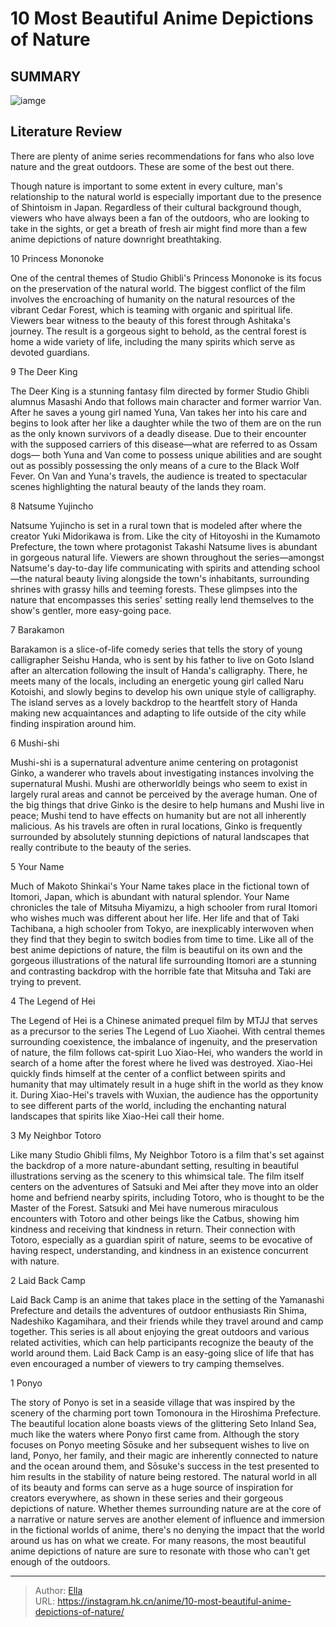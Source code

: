 # 10 Most Beautiful Anime Depictions of Nature


## SUMMARY 

![iamge](https://static1.srcdn.com/wordpress/wp-content/uploads/2023/09/image-from-the-deer-king-the-legend-of-hei-and-barakamon-showing-nature.jpg)

## Literature Review

There are plenty of anime series recommendations for fans who also love nature and the great outdoors. These are some of the best out there. 





Though nature is important to some extent in every culture, man&#39;s relationship to the natural world is especially important due to the presence of Shintoism in Japan. Regardless of their cultural background though, viewers who have always been a fan of the outdoors, who are looking to take in the sights, or get a breath of fresh air might find more than a few anime depictions of nature downright breathtaking.









 








 10  Princess Mononoke 
        

 One of the central themes of Studio Ghibli&#39;s Princess Mononoke is its focus on the preservation of the natural world. The biggest conflict of the film involves the encroaching of humanity on the natural resources of the vibrant Cedar Forest, which is teaming with organic and spiritual life. Viewers bear witness to the beauty of this forest through Ashitaka&#39;s journey. The result is a gorgeous sight to behold, as the central forest is home a wide variety of life, including the many spirits which serve as devoted guardians. 





 9  The Deer King 
        

The Deer King is a stunning fantasy film directed by former Studio Ghibli alumnus Masashi Ando that follows main character and former warrior Van. After he saves a young girl named Yuna, Van takes her into his care and begins to look after her like a daughter while the two of them are on the run as the only known survivors of a deadly disease. Due to their encounter with the supposed carriers of this disease—what are referred to as Ossam dogs— both Yuna and Van come to possess unique abilities and are sought out as possibly possessing the only means of a cure to the Black Wolf Fever. On Van and Yuna&#39;s travels, the audience is treated to spectacular scenes highlighting the natural beauty of the lands they roam. 





 8  Natsume Yujincho 
        

 Natsume Yujincho is set in a rural town that is modeled after where the creator Yuki Midorikawa is from. Like the city of Hitoyoshi in the Kumamoto Prefecture, the town where protagonist Takashi Natsume lives is abundant in gorgeous natural life. Viewers are shown throughout the series—amongst Natsume&#39;s day-to-day life communicating with spirits and attending school—the natural beauty living alongside the town&#39;s inhabitants, surrounding shrines with grassy hills and teeming forests. These glimpses into the nature that encompasses this series&#39; setting really lend themselves to the show&#39;s gentler, more easy-going pace. 





 7  Barakamon 
        

 Barakamon is a slice-of-life comedy series that tells the story of young calligrapher Seishu Handa, who is sent by his father to live on Goto Island after an altercation following the insult of Handa&#39;s calligraphy. There, he meets many of the locals, including an energetic young girl called Naru Kotoishi, and slowly begins to develop his own unique style of calligraphy. The island serves as a lovely backdrop to the heartfelt story of Handa making new acquaintances and adapting to life outside of the city while finding inspiration around him. 





 6  Mushi-shi 
        

Mushi-shi is a supernatural adventure anime centering on protagonist Ginko, a wanderer who travels about investigating instances involving the supernatural Mushi. Mushi are otherworldly beings who seem to exist in largely rural areas and cannot be perceived by the average human. One of the big things that drive Ginko is the desire to help humans and Mushi live in peace; Mushi tend to have effects on humanity but are not all inherently malicious. As his travels are often in rural locations, Ginko is frequently surrounded by absolutely stunning depictions of natural landscapes that really contribute to the beauty of the series.





 5  Your Name 
        

Much of Makoto Shinkai&#39;s Your Name takes place in the fictional town of Itomori, Japan, which is abundant with natural splendor. Your Name chronicles the tale of Mitsuha Miyamizu, a high schooler from rural Itomori who wishes much was different about her life. Her life and that of Taki Tachibana, a high schooler from Tokyo, are inexplicably interwoven when they find that they begin to switch bodies from time to time. Like all of the best anime depictions of nature, the film is beautiful on its own and the gorgeous illustrations of the natural life surrounding Itomori are a stunning and contrasting backdrop with the horrible fate that Mitsuha and Taki are trying to prevent.





 4  The Legend of Hei 
        

The Legend of Hei is a Chinese animated prequel film by MTJJ that serves as a precursor to the series The Legend of Luo Xiaohei. With central themes surrounding coexistence, the imbalance of ingenuity, and the preservation of nature, the film follows cat-spirit Luo Xiao-Hei, who wanders the world in search of a home after the forest where he lived was destroyed. Xiao-Hei quickly finds himself at the center of a conflict between spirits and humanity that may ultimately result in a huge shift in the world as they know it. During Xiao-Hei&#39;s travels with Wuxian, the audience has the opportunity to see different parts of the world, including the enchanting natural landscapes that spirits like Xiao-Hei call their home.





 3  My Neighbor Totoro 
        

Like many Studio Ghibli films, My Neighbor Totoro is a film that&#39;s set against the backdrop of a more nature-abundant setting, resulting in beautiful illustrations serving as the scenery to this whimsical tale. The film itself centers on the adventures of Satsuki and Mei after they move into an older home and befriend nearby spirits, including Totoro, who is thought to be the Master of the Forest. Satsuki and Mei have numerous miraculous encounters with Totoro and other beings like the Catbus, showing him kindness and receiving that kindness in return. Their connection with Totoro, especially as a guardian spirit of nature, seems to be evocative of having respect, understanding, and kindness in an existence concurrent with nature.





 2  Laid Back Camp 
        

Laid Back Camp is an anime that takes place in the setting of the Yamanashi Prefecture and details the adventures of outdoor enthusiasts Rin Shima, Nadeshiko Kagamihara, and their friends while they travel around and camp together. This series is all about enjoying the great outdoors and various related activities, which can help participants recognize the beauty of the world around them. Laid Back Camp is an easy-going slice of life that has even encouraged a number of viewers to try camping themselves.





 1  Ponyo 
        

The story of Ponyo is set in a seaside village that was inspired by the scenery of the charming port town Tomonoura in the Hiroshima Prefecture. The beautiful location alone boasts views of the glittering Seto Inland Sea, much like the waters where Ponyo first came from. Although the story focuses on Ponyo meeting Sōsuke and her subsequent wishes to live on land, Ponyo, her family, and their magic are inherently connected to nature and the ocean around them, and Sōsuke&#39;s success in the test presented to him results in the stability of nature being restored.
The natural world in all of its beauty and forms can serve as a huge source of inspiration for creators everywhere, as shown in these series and their gorgeous depictions of nature. Whether themes surrounding nature are at the core of a narrative or nature serves are another element of influence and immersion in the fictional worlds of anime, there&#39;s no denying the impact that the world around us has on what we create. For many reasons, the most beautiful anime depictions of nature are sure to resonate with those who can&#39;t get enough of the outdoors.

---

> Author: [Ella](https://instagram.hk.cn/)  
> URL: https://instagram.hk.cn/anime/10-most-beautiful-anime-depictions-of-nature/  

